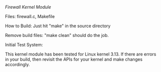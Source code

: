 *Firewall Kernel Module*

Files: 
    firewall.c, Makefile

How to Build: 
    Just hit "make" in the source directory

Remove build files: 
    "make clean" should do the job.

Initial Test System: 

This kernel module has been tested for Linux kernel 3.13. 
If there are errors in your build, then revisit the APIs 
for your kernel and make changes accordingly.
